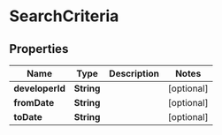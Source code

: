 

# SearchCriteria

## Properties

Name | Type | Description | Notes
------------ | ------------- | ------------- | -------------
**developerId** | **String** |  |  [optional]
**fromDate** | **String** |  |  [optional]
**toDate** | **String** |  |  [optional]



